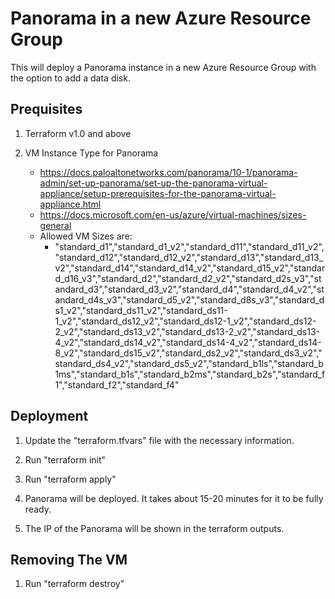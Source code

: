 # Panorama in a new Azure Resource Group

This will deploy a Panorama instance in a new Azure Resource Group with the option to add a data disk.


## Prequisites
1.  Terraform v1.0 and above

2.  VM Instance Type for Panorama
    - https://docs.paloaltonetworks.com/panorama/10-1/panorama-admin/set-up-panorama/set-up-the-panorama-virtual-appliance/setup-prerequisites-for-the-panorama-virtual-appliance.html
    - https://docs.microsoft.com/en-us/azure/virtual-machines/sizes-general
    - Allowed VM Sizes are:
        - "standard_d1","standard_d1_v2","standard_d11","standard_d11_v2","standard_d12","standard_d12_v2","standard_d13","standard_d13_v2","standard_d14","standard_d14_v2","standard_d15_v2","standard_d16_v3","standard_d2","standard_d2_v2","standard_d2s_v3","standard_d3","standard_d3_v2","standard_d4","standard_d4_v2","standard_d4s_v3","standard_d5_v2","standard_d8s_v3","standard_ds1_v2","standard_ds11_v2","standard_ds11-1_v2","standard_ds12_v2","standard_ds12-1_v2","standard_ds12-2_v2","standard_ds13_v2","standard_ds13-2_v2","standard_ds13-4_v2","standard_ds14_v2","standard_ds14-4_v2","standard_ds14-8_v2","standard_ds15_v2","standard_ds2_v2","standard_ds3_v2","standard_ds4_v2","standard_ds5_v2","standard_b1ls","standard_b1ms","standard_b1s","standard_b2ms","standard_b2s","standard_f1","standard_f2","standard_f4"  



## Deployment
1. Update the "terraform.tfvars" file with the necessary information.

2. Run "terraform init"

3. Run "terraform apply"

4. Panorama will be deployed. It takes about 15-20 minutes for it to be fully ready.

5. The IP of the Panorama will be shown in the terraform outputs.


## Removing The VM
1. Run "terraform destroy"


